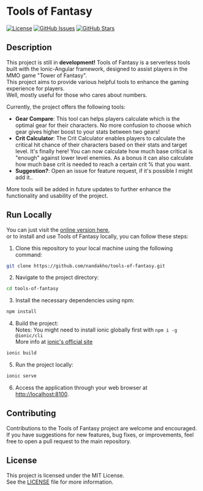# Tools of Fantasy
[![License](https://img.shields.io/badge/license-MIT-blue.svg)](https://github.com/nandakho/tools-of-fantasy/blob/main/LICENSE)
[![GitHub Issues](https://img.shields.io/github/issues/nandakho/tools-of-fantasy.svg)](https://github.com/nandakho/tools-of-fantasy/issues)
[![GitHub Stars](https://img.shields.io/github/stars/nandakho/tools-of-fantasy.svg)](https://github.com/nandakho/tools-of-fantasy/stargazers)

## Description
This project is still in **development!**
Tools of Fantasy is a serverless tools built with the Ionic-Angular framework, designed to assist players in the MMO game \"Tower of Fantasy\".  
This project aims to provide various helpful tools to enhance the gaming experience for players.  
Well, mostly useful for those who cares about numbers.  

Currently, the project offers the following tools:  
- **Gear Compare**: This tool can helps players calculate which is the optimal gear for their characters. No more confusion to choose which gear gives higher boost to your stats between two gears!  
- **Crit Calculator**: The Crit Calculator enables players to calculate the critical hit chance of their characters based on their stats and target level. It's finally here! You can now calculate how much base critical is "enough" against lower level enemies. As a bonus it can also calculate how much base crit is needed to reach a certain crit % that you want.  
- **Suggestion?**: Open an issue for feature request, if it's possible I might add it..  

More tools will be added in future updates to further enhance the functionality and usability of the project.

## Run Locally
You can just visit the [online version here](https://tof.nandakho.my.id/),  
or to install and use Tools of Fantasy locally, you can follow these steps:  
1. Clone this repository to your local machine using the following command:  
```bash
git clone https://github.com/nandakho/tools-of-fantasy.git
```
2. Navigate to the project directory:  
```bash
cd tools-of-fantasy
```
3. Install the necessary dependencies using npm:  
```bash
npm install
```
4. Build the project:  
Notes: You might need to install ionic globally first with `npm i -g @ionic/cli`  
More info at [ionic's official site](https://ionicframework.com/docs/intro/cli)
```bash
ionic build
```
5. Run the project locally:  
```bash
ionic serve
```
6. Access the application through your web browser at [http://localhost:8100](http://localhost:8100).

## Contributing
Contributions to the Tools of Fantasy project are welcome and encouraged.  
If you have suggestions for new features, bug fixes, or improvements, feel free to open a pull request to the main repository.

## License
This project is licensed under the MIT License.  
See the [LICENSE](https://github.com/nandakho/tools-of-fantasy/blob/master/LICENSE) file for more information.